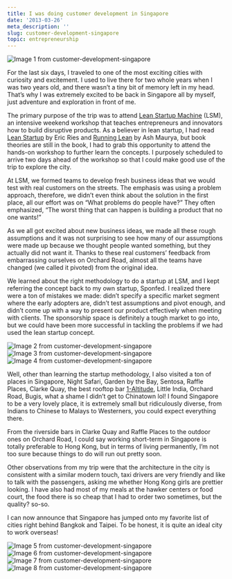 ```yaml
---
title: I was doing customer development in Singapore
date: '2013-03-26'
meta_description: ''
slug: customer-development-singapore
topic: entrepreneurship
---
```

<img src="/images/blog/customer-development-singapore-1.jpeg" alt="Image 1 from customer-development-singapore" class="cover-image" />

For the last six days, I traveled to one of the most exciting cities with curiosity and excitement. I used to live there for two whole years when I was two years old, and there wasn’t a tiny bit of memory left in my head. That’s why I was extremely excited to be back in Singapore all by myself, just adventure and exploration in front of me.

The primary purpose of the trip was to attend <a href="http://leanstartupmachine.com/">Lean Startup Machine</a> (LSM), an intensive weekend workshop that teaches entrepreneurs and innovators how to build disruptive products. As a believer in lean startup, I had read <a href="https://amzn.to/348QTVz">Lean Startup</a> by Eric Ries and <a href="https://amzn.to/2W9lGgB">Running Lean</a> by Ash Maurya, but book theories are still in the book, I had to grab this opportunity to attend the hands-on workshop to further learn the concepts. I purposely scheduled to arrive two days ahead of the workshop so that I could make good use of the trip to explore the city.

At LSM, we formed teams to develop fresh business ideas that we would test with real customers on the streets. The emphasis was using a problem approach, therefore, we didn’t even think about the solution in the first place, all our effort was on “What problems do people have?” They often emphasized, “The worst thing that can happen is building a product that no one wants!” 

As we all got excited about new business ideas, we made all these rough assumptions and it was not surprising to see how many of our assumptions were made up because we thought people wanted something, but they actually did not want it. Thanks to these real customers’ feedback from embarrassing ourselves on Orchard Road, almost all the teams have changed (we called it pivoted) from the original idea.

We learned about the right methodology to do a startup at LSM, and I kept referring the concept back to my own startup, Sponfed. I realized there were a ton of mistakes we made: didn’t specify a specific market segment where the early adopters are, didn’t test assumptions and pivot enough, and didn’t come up with a way to present our product effectively when meeting with clients. The sponsorship space is definitely a tough market to go into, but we could have been more successful in tackling the problems if we had used the lean startup concept.

<img src="/images/blog/customer-development-singapore-2.jpeg" alt="Image 2 from customer-development-singapore" />
<img src="/images/blog/customer-development-singapore-3.jpeg" alt="Image 3 from customer-development-singapore" />
<img src="/images/blog/customer-development-singapore-4.jpeg" alt="Image 4 from customer-development-singapore" />

Well, other than learning the startup methodology, I also visited a ton of places in Singapore, Night Safari, Garden by the Bay, Sentosa, Raffle Places, Clarke Quay, the best rooftop bar <a href="http://travel.cnn.com/singapore/drink/best-singapore-rooftop-bars-197848">1-Altitude</a>, Little India, Orchard Road, Bugis, what a shame I didn’t get to Chinatown lol! I found Singapore to be a very lovely place, it is extremely small but ridiculously diverse, from Indians to Chinese to Malays to Westerners, you could expect everything there. 

From the riverside bars in Clarke Quay and Raffle Places to the outdoor ones on Orchard Road, I could say working short-term in Singapore is totally preferable to Hong Kong, but in terms of living permanently, I’m not too sure because things to do will run out pretty soon.

Other observations from my trip were that the architecture in the city is consistent with a similar modern touch, taxi drivers are very friendly and like to talk with the passengers, asking me whether Hong Kong girls are prettier looking. I have also had most of my meals at the hawker centers or food court, the food there is so cheap that I had to order two sometimes, but the quality? so-so.

I can now announce that Singapore has jumped onto my favorite list of cities right behind Bangkok and Taipei. To be honest, it is quite an ideal city to work overseas!

<img src="/images/blog/customer-development-singapore-5.jpeg" alt="Image 5 from customer-development-singapore" />
<img src="/images/blog/customer-development-singapore-6.jpeg" alt="Image 6 from customer-development-singapore" />
<img src="/images/blog/customer-development-singapore-7.jpeg" alt="Image 7 from customer-development-singapore" />
<img src="/images/blog/customer-development-singapore-8.jpeg" alt="Image 8 from customer-development-singapore" />

